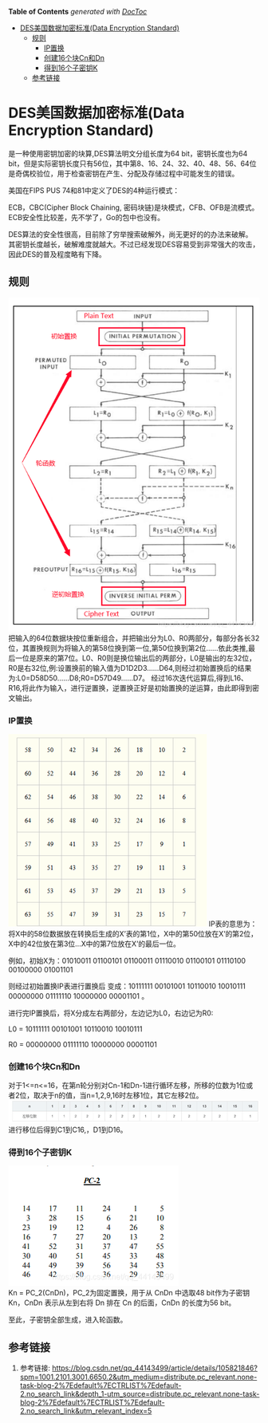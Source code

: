 <!-- START doctoc generated TOC please keep comment here to allow auto update -->
<!-- DON'T EDIT THIS SECTION, INSTEAD RE-RUN doctoc TO UPDATE -->
**Table of Contents**  *generated with [DocToc](https://github.com/thlorenz/doctoc)*

- [DES美国数据加密标准(Data Encryption Standard)](#des%E7%BE%8E%E5%9B%BD%E6%95%B0%E6%8D%AE%E5%8A%A0%E5%AF%86%E6%A0%87%E5%87%86data-encryption-standard)
  - [规则](#%E8%A7%84%E5%88%99)
    - [IP置换](#ip%E7%BD%AE%E6%8D%A2)
    - [创建16个块Cn和Dn](#%E5%88%9B%E5%BB%BA16%E4%B8%AA%E5%9D%97cn%E5%92%8Cdn)
    - [得到16个子密钥K](#%E5%BE%97%E5%88%B016%E4%B8%AA%E5%AD%90%E5%AF%86%E9%92%A5k)
  - [参考链接](#%E5%8F%82%E8%80%83%E9%93%BE%E6%8E%A5)

<!-- END doctoc generated TOC please keep comment here to allow auto update -->

# DES美国数据加密标准(Data Encryption Standard)

是一种使用密钥加密的块算,DES算法明文分组长度为64 bit，密钥长度也为64 bit，但是实际密钥长度只有56位，其中第8、16、24、32、40、48、56、64位是奇偶校验位，用于检查密钥在产生、分配及存储过程中可能发生的错误。

美国在FIPS PUS 74和81中定义了DES的4种运行模式：

ECB，CBC(Cipher Block Chaining, 密码块链)是块模式，CFB、OFB是流模式。ECB安全性比较差，先不学了，Go的包中也没有。



DES算法的安全性很高，目前除了穷举搜索破解外，尚无更好的的办法来破解。
其密钥长度越长，破解难度就越大。不过已经发现DES容易受到非常强大的攻击，因此DES的普及程度略有下降。


## 规则
![](.des_images/des_process.png)
把输入的64位数据块按位重新组合，并把输出分为L0、R0两部分，每部分各长32位，其置换规则为将输入的第58位换到第一位,第50位换到第2位……依此类推,最后一位是原来的第7位。L0、R0则是换位输出后的两部分，L0是输出的左32位，R0是右32位,例:设置换前的输入值为D1D2D3……D64,则经过初始置换后的结果为:L0=D58D50……D8;R0=D57D49……D7。
经过16次迭代运算后,得到L16、R16,将此作为输入，进行逆置换，逆置换正好是初始置换的逆运算，由此即得到密文输出。

### IP置换
![](.des_images/ip_displace_table.png)
IP表的意思为：将X中的58位数据放在转换后生成的X’表的第1位，X中的第50位放在X’的第2位，X中的42位放在第3位…X中的第7位放在X’的最后一位。

例如，初始X为：01010011 01100101 01100011 01110010 01100101 01110100 00100000 01001101

则经过初始置换IP表进行置换后 变成：10111111 00101001 10110010 10010111 00000000 01111110 10000000 00001101 。

进行完IP置换后，将X分成左右两部分，左边记为L0，右边记为R0:

L0 = 10111111 00101001 10110010 10010111

R0 = 00000000 01111110 10000000 00001101

### 创建16个块Cn和Dn
对于1<=n<=16，在第n轮分别对Cn-1和Dn-1进行循环左移，所移的位数为1位或者2位，取决于n的值，当n=1,2,9,16时左移1位，其它左移2位。
![](.des_images/block_des.png)   
进行移位后得到C1到C16,，D1到D16。

### 得到16个子密钥K
![](.des_images/secret_des.png)  
Kn = PC_2(CnDn)，PC_2为固定置换，用于从 CnDn 中选取48 bit作为子密钥Kn，CnDn 表示从左到右将 Dn 排在 Cn 的后面，CnDn 的长度为56 bit。

至此，子密钥全部生成，进入轮函数。

## 参考链接
1. 参考链接: https://blog.csdn.net/qq_44143499/article/details/105821846?spm=1001.2101.3001.6650.2&utm_medium=distribute.pc_relevant.none-task-blog-2%7Edefault%7ECTRLIST%7Edefault-2.no_search_link&depth_1-utm_source=distribute.pc_relevant.none-task-blog-2%7Edefault%7ECTRLIST%7Edefault-2.no_search_link&utm_relevant_index=5
